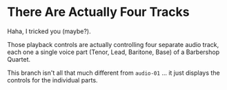 # There Are Actually Four Tracks

Haha, I tricked you (maybe?).

Those playback controls are actually controlling four separate audio track, each one a single voice part (Tenor, Lead, Baritone, Base) of a Barbershop Quartet.

This branch isn't all that much different from `audio-01` ... it just displays the controls for the individual parts.
